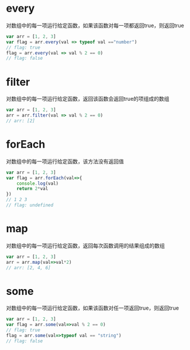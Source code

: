 # every
对数组中的每一项运行给定函数，如果该函数对每一项都返回true，则返回true
```javascript
var arr = [1, 2, 3]
var flag = arr.every(val => typeof val =="number")
// flag: true
flag = arr.every(val => val % 2 == 0)
// flag: false
```
# filter
对数组中的每一项运行给定函数，返回该函数会返回true的项组成的数组
```javascript
var arr = [1, 2, 3]
arr = arr.filter(val => val % 2 == 0)
// arr: [2]
```
# forEach
对数组中的每一项运行给定函数，该方法没有返回值
```javascript
var arr = [1, 2, 3]
var flag = arr.forEach(val=>{
    console.log(val)
    return 2*val
})
// 1 2 3
// flag: undefined
```
# map
对数组中的每一项运行给定函数，返回每次函数调用的结果组成的数组
```javascript
var arr = [1, 2, 3]
arr = arr.map(val=>val*2)
// arr: [2, 4, 6]
```

# some
对数组中的每一项运行给定函数，如果该函数对任一项返回true，则返回true
```javascript
var arr = [1, 2, 3]
var flag = arr.some(val=>val % 2 == 0)
// flag: true
flag = arr.some(val=>typeof val == "string")
// flag: false
```